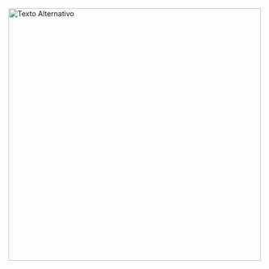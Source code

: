 <img width=500 src="https://github.com/user-attachments/assets/cdcedd1b-35c4-42b8-adc3-6f85799d3784" alt="Texto Alternativo">
